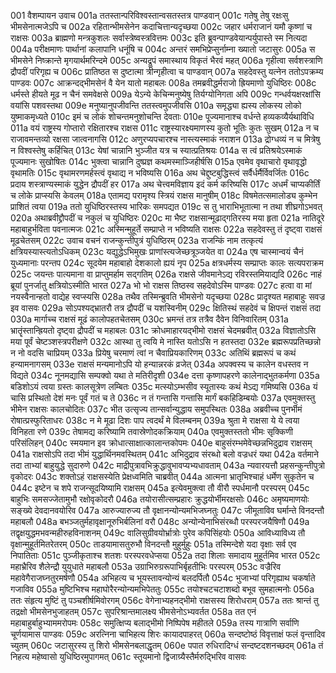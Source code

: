 001	वैशम्पायन उवाच
001a	ततस्तान्परिविश्वस्तान्वसतस्तत्र पाण्डवान्
001c	गतेषु तेषु रक्षःसु भीमसेनात्मजेऽपि च
002a	रहितान्भीमसेनेन कदाचित्तान्यदृच्छया
002c	जहार धर्मराजानं यमौ कृष्णां च राक्षसः
003a	ब्राह्मणो मन्त्रकुशलः सर्वास्त्रेष्वस्त्रवित्तमः
003c	इति ब्रुवन्पाण्डवेयान्पर्युपास्ते स्म नित्यदा
004a	परीक्षमाणः पार्थानां कलापानि धनूंषि च
004c	अन्तरं समभिप्रेप्सुर्नाम्ना ख्यातो जटासुरः
005a	स भीमसेने निष्क्रान्ते मृगयार्थमरिन्दमे
005c	अन्यद्रूपं समास्थाय विकृतं भैरवं महत्
006a	गृहीत्वा सर्वशस्त्राणि द्रौपदीं परिगृह्य च
006c	प्रातिष्ठत स दुष्टात्मा त्रीन्गृहीत्वा च पाण्डवान्
007a	सहदेवस्तु यत्नेन ततोऽपक्रम्य पाण्डवः
007c	आक्रन्दद्भीमसेनं वै येन यातो महाबलः
008a	तमब्रवीद्धर्मराजो ह्रियमाणो युधिष्ठिरः
008c	धर्मस्ते हीयते मूढ न चैनं समवेक्षसे
009a	येऽन्ये केचिन्मनुष्येषु तिर्यग्योनिगता अपि
009c	गन्धर्वयक्षरक्षांसि वयांसि पशवस्तथा
009e	मनुष्यानुपजीवन्ति ततस्त्वमुपजीवसि
010a	समृद्ध्या ह्यस्य लोकस्य लोको युष्माकमृध्यते
010c	इमं च लोकं शोचन्तमनुशोचन्ति देवताः
010e	पूज्यमानाश्च वर्धन्ते हव्यकव्यैर्यथाविधि
011a	वयं राष्ट्रस्य गोप्तारो रक्षितारश्च राक्षस
011c	राष्ट्रस्यारक्ष्यमाणस्य कुतो भूतिः कुतः सुखम्
012a	न च राजावमन्तव्यो रक्षसा जात्वनागसि
012c	अणुरप्यपचारश्च नास्त्यस्माकं नराशन
013a	द्रोग्धव्यं न च मित्रेषु न विश्वस्तेषु कर्हिचित्
013c	येषां चान्नानि भुञ्जीत यत्र च स्यात्प्रतिश्रयः
014a	स त्वं प्रतिश्रयेऽस्माकं पूज्यमानः सुखोषितः
014c	भुक्त्वा चान्नानि दुष्प्रज्ञ कथमस्माञ्जिहीर्षसि
015a	एवमेव वृथाचारो वृथावृद्धो वृथामतिः
015c	वृथामरणमर्हस्त्वं वृथाद्य न भविष्यसि
016a	अथ चेद्दुष्टबुद्धिस्त्वं सर्वैर्धर्मैर्विवर्जितः
016c	प्रदाय शस्त्राण्यस्माकं युद्धेन द्रौपदीं हर
017a	अथ चेत्त्वमविज्ञाय इदं कर्म करिष्यसि
017c	अधर्मं चाप्यकीर्तिं च लोके प्राप्स्यसि केवलम्
018a	एतामद्य परामृश्य स्त्रियं राक्षस मानुषीम्
018c	विषमेतत्समालोड्य कुम्भेन प्राशितं त्वया
019a	ततो युधिष्ठिरस्तस्य भारिकः समपद्यत
019c	स तु भाराभिभूतात्मा न तथा शीघ्रगोऽभवत्
020a	अथाब्रवीद्द्रौपदीं च नकुलं च युधिष्ठिरः
020c	मा भैष्ट राक्षसान्मूढाद्गतिरस्य मया हृता
021a	नातिदूरे महाबाहुर्भविता पवनात्मजः
021c	अस्मिन्मुहूर्ते सम्प्राप्ते न भविष्यति राक्षसः
022a	सहदेवस्तु तं दृष्ट्वा राक्षसं मूढचेतसम्
022c	उवाच वचनं राजन्कुन्तीपुत्रं युधिष्ठिरम्
023a	राजन्किं नाम तत्कृत्यं क्षत्रियस्यास्त्यतोऽधिकम्
023c	यद्युद्धेऽभिमुखः प्राणांस्त्यजेच्छत्रूञ्जयेत वा
024a	एष चास्मान्वयं चैनं युध्यमानाः परन्तप
024c	सूदयेम महाबाहो देशकालो ह्ययं नृप
025a	क्षत्रधर्मस्य सम्प्राप्तः कालः सत्यपराक्रम
025c	जयन्तः पात्यमाना वा प्राप्तुमर्हाम सद्गतिम्
026a	राक्षसे जीवमानेऽद्य रविरस्तमियाद्यदि
026c	नाहं ब्रूयां पुनर्जातु क्षत्रियोऽस्मीति भारत
027a	भो भो राक्षस तिष्ठस्व सहदेवोऽस्मि पाण्डवः
027c	हत्वा वा मां नयस्वैनान्हतो वाद्येह स्वप्स्यसि
028a	तथैव तस्मिन्ब्रुवति भीमसेनो यदृच्छया
028c	प्रादृश्यत महाबाहुः सवज्र इव वासवः
029a	सोऽपश्यद्भ्रातरौ तत्र द्रौपदीं च यशस्विनीम्
029c	क्षितिस्थं सहदेवं च क्षिपन्तं राक्षसं तदा
030a	मार्गाच्च राक्षसं मूढं कालोपहतचेतसम्
030c	भ्रमन्तं तत्र तत्रैव दैवेन विनिवारितम्
031a	भ्रातॄंस्तान्ह्रियतो दृष्ट्वा द्रौपदीं च महाबलः
031c	क्रोधमाहारयद्भीमो राक्षसं चेदमब्रवीत्
032a	विज्ञातोऽसि मया पूर्वं चेष्टञ्शस्त्रपरीक्षणे
032c	आस्था तु त्वयि मे नास्ति यतोऽसि न हतस्तदा
032e	ब्रह्मरूपप्रतिच्छन्नो न नो वदसि चाप्रियम्
033a	प्रियेषु चरमाणं त्वां न चैवाप्रियकारिणम्
033c	अतिथिं ब्रह्मरूपं च कथं हन्यामनागसम्
033e	राक्षसं मन्यमानोऽपि यो हन्यान्नरकं व्रजेत्
034a	अपक्वस्य च कालेन वधस्तव न विद्यते
034c	नूनमद्यासि सम्पक्वो यथा ते मतिरीदृशी
034e	दत्ता कृष्णापहरणे कालेनाद्भुतकर्मणा
035a	बडिशोऽयं त्वया ग्रस्तः कालसूत्रेण लम्बितः
035c	मत्स्योऽम्भसीव स्यूतास्यः कथं मेऽद्य गमिष्यसि
036a	यं चासि प्रस्थितो देशं मनः पूर्वं गतं च ते
036c	न तं गन्तासि गन्तासि मार्गं बकहिडिम्बयोः
037a	एवमुक्तस्तु भीमेन राक्षसः कालचोदितः
037c	भीत उत्सृज्य तान्सर्वान्युद्धाय समुपस्थितः
038a	अब्रवीच्च पुनर्भीमं रोषात्प्रस्फुरिताधरः
038c	न मे मूढा दिशः पाप त्वदर्थं मे विलम्बनम्
039a	श्रुता मे राक्षसा ये ये त्वया विनिहता रणे
039c	तेषामद्य करिष्यामि तवास्रेणोदकक्रियाम्
040a	एवमुक्तस्ततो भीमः सृक्किणी परिसंलिहन्
040c	स्मयमान इव क्रोधात्साक्षात्कालान्तकोपमः
040e	बाहुसंरम्भमेवेच्छन्नभिदुद्राव राक्षसम्
041a	राक्षसोऽपि तदा भीमं युद्धार्थिनमवस्थितम्
041c	अभिदुद्राव संरब्धो बलो वज्रधरं यथा
042a	वर्तमाने तदा ताभ्यां बाहुयुद्धे सुदारुणे
042c	माद्रीपुत्रावभिक्रुद्धावुभावप्यभ्यधावताम्
043a	न्यवारयत्तौ प्रहसन्कुन्तीपुत्रो वृकोदरः
043c	शक्तोऽहं राक्षसस्येति प्रेक्षध्वमिति चाब्रवीत्
044a	आत्मना भ्रातृभिश्चाहं धर्मेण सुकृतेन च
044c	इष्टेन च शपे राजन्सूदयिष्यामि राक्षसम्
045a	इत्येवमुक्त्वा तौ वीरौ स्पर्धमानौ परस्परम्
045c	बाहुभिः समसज्जेतामुभौ रक्षोवृकोदरौ
046a	तयोरासीत्सम्प्रहारः क्रुद्धयोर्भीमरक्षसोः
046c	अमृष्यमाणयोः सङ्ख्ये देवदानवयोरिव
047a	आरुज्यारुज्य तौ वृक्षानन्योन्यमभिजघ्नतुः
047c	जीमूताविव घर्मान्ते विनदन्तौ महाबलौ
048a	बभञ्जतुर्महावृक्षानूरुभिर्बलिनां वरौ
048c	अन्योन्येनाभिसंरब्धौ परस्परजयैषिणौ
049a	तद्वृक्षयुद्धमभवन्महीरुहविनाशनम्
049c	वालिसुग्रीवयोर्भ्रात्रोः पुरेव कपिसिंहयोः
050a	आविध्याविध्य तौ वृक्षान्मुहूर्तमितरेतरम्
050c	ताडयामासतुरुभौ विनदन्तौ मुहुर्मुहुः
051a	तस्मिन्देशे यदा वृक्षाः सर्व एव निपातिताः
051c	पुञ्जीकृताश्च शतशः परस्परवधेप्सया
052a	तदा शिलाः समादाय मुहूर्तमिव भारत
052c	महाभ्रैरिव शैलेन्द्रौ युयुधाते महाबलौ
053a	उग्राभिरुग्ररूपाभिर्बृहतीभिः परस्परम्
053c	वज्रैरिव महावेगैराजघ्नतुरमर्षणौ
054a	अभिहत्य च भूयस्तावन्योन्यं बलदर्पितौ
054c	भुजाभ्यां परिगृह्याथ चकर्षाते गजाविव
055a	मुष्टिभिश्च महाघोरैरन्योन्यमभिपेततुः
055c	तयोश्चटचटाशब्दो बभूव सुमहात्मनोः
056a	ततः संहृत्य मुष्टिं तु पञ्चशीर्षमिवोरगम्
056c	वेगेनाभ्यहनद्भीमो राक्षसस्य शिरोधराम्
057a	ततः श्रान्तं तु तद्रक्षो भीमसेनभुजाहतम्
057c	सुपरिश्रान्तमालक्ष्य भीमसेनोऽभ्यवर्तत
058a	तत एनं महाबाहुर्बाहुभ्याममरोपमः
058c	समुत्क्षिप्य बलाद्भीमो निष्पिपेष महीतले
059a	तस्य गात्राणि सर्वाणि चूर्णयामास पाण्डवः
059c	अरत्निना चाभिहत्य शिरः कायादपाहरत्
060a	सन्दष्टोष्ठं विवृत्ताक्षं फलं वृन्तादिव च्युतम्
060c	जटासुरस्य तु शिरो भीमसेनबलाद्धृतम्
060e	पपात रुधिरादिग्धं सन्दष्टदशनच्छदम्
061a	तं निहत्य महेष्वासो युधिष्ठिरमुपागमत्
061c	स्तूयमानो द्विजाग्र्यैस्तैर्मरुद्भिरिव वासवः
